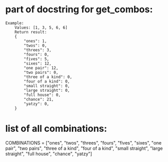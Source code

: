 # part of docstring for get_combos:
    Example:
        Values: [1, 3, 5, 6, 6]
        Return result:
        {
            "ones": 1,
            "twos": 0,
            "threes": 3,
            "fours": 0,
            "fives": 5,
            "sixes": 12,
            "one pair": 12,
            "two pairs": 0,
            "three of a kind": 0,
            "four of a kind": 0,
            "small straight": 0,
            "large straight": 0,
            "full house": 0,
            "chance": 21,
            "yatzy": 0,     
        }

# list of all combinations:
COMBINATIONS = ["ones", "twos", "threes", "fours", "fives", "sixes",
                "one pair", "two pairs", "three of a kind", "four of a kind",
                "small straight", "large straight", "full house", "chance", "yatzy"]





